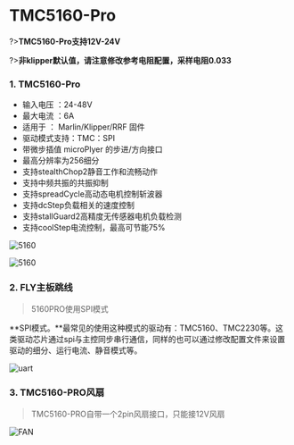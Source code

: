 # TMC5160-Pro

?>**TMC5160-Pro支持12V-24V**

?>**非klipper默认值，请注意修改参考电阻配置，采样电阻0.033**

### 1.  TMC5160-Pro

* 输入电压 ：24-48V
* 最大电流 ：6A
* 适用于 ： Marlin/Klipper/RRF 固件
* 驱动模式支持：TMC：SPI
* 带微步插值 microPlyer 的步进/方向接口
* 最高分辨率为256细分
* 支持stealthChop2静音工作和流畅动作
* 支持中频共振的共振抑制
* 支持spreadCycle高动态电机控制斩波器
* 支持dcStep负载相关的速度控制
* 支持stallGuard2高精度无传感器电机负载检测
* 支持coolStep电流控制，最高可节能75%

![5160](../../images/boards/fly_tmc/5160PRO.png)

![5160](../../images/boards/fly_tmc/5160PRO-1.png)

### 2. FLY主板跳线

> 5160PRO使用SPI模式

**SPI模式。**最常见的使用这种模式的驱动有：TMC5160、TMC2230等。这类驱动芯片通过spi与主控同步串行通信，同样的也可以通过修改配置文件来设置驱动的细分、运行电流、静音模式等。

![uart](../../images/boards/fly_tmc/2209-urat.png)



### 3. TMC5160-PRO风扇

> TMC5160-PRO自带一个2pin风扇接口，只能接12V风扇

   ![FAN](../../images/boards/fly_tmc/5160PRO-FAN.png)
